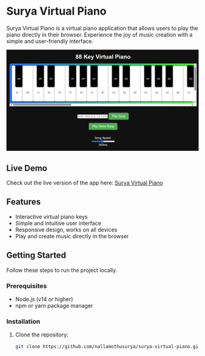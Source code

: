 # Surya Virtual Piano

Surya Virtual Piano is a virtual piano application that allows users to play the piano directly in their browser. Experience the joy of music creation with a simple and user-friendly interface.

![App Screenshot](app.png)

## Live Demo

Check out the live version of the app here: [Surya Virtual Piano](https://surya-virtual-piano.vercel.app)

## Features

- Interactive virtual piano keys
- Simple and intuitive user interface
- Responsive design, works on all devices
- Play and create music directly in the browser

## Getting Started

Follow these steps to run the project locally.

### Prerequisites

- Node.js (v14 or higher)
- npm or yarn package manager

### Installation

1. Clone the repository:

   ```bash
   git clone https://github.com/nallamothusurya/surya-virtual-piano.git
